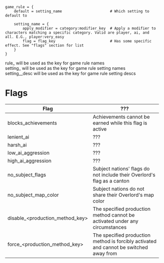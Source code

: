     game_rule = {
        default = setting_name 						# Which setting to default to
    
        setting_name = {
            apply_modifier = category:modifier_key	# Apply a modifier to characters matching a specific category. Valid are player, ai, and all. E.G., player:very_easy
            flag = flag_key							# Has some specific effect. See "flags" section for list
        }
    }

rule_<key> will be used as the key for game rule names  
setting_<key> will be used as the key for game rule setting names  
setting_<key>_desc will be used as the key for game rule setting descs

# Flags

| Flag                            | ???                                                                                    |
|---------------------------------|----------------------------------------------------------------------------------------|
| blocks_achievements             | Achievements cannot be earned while this flag is active                                |
| lenient_ai                      | ???                                                                                    |
| harsh_ai                        | ???                                                                                    |
| low_ai_aggression               | ???                                                                                    |
| high_ai_aggression              | ???                                                                                    |
| no_subject_flags                | Subject nations' flags do not include their Overlord's flag as a canton                |
| no_subject_map_color            | Subject nations do not share their Overlord's map color                                |
| disable_<production_method_key> | The specified production method cannot be activated under any circumstances            |
| force_<production_method_key>   | The specified production method is forcibly activated and cannot be switched away from |
